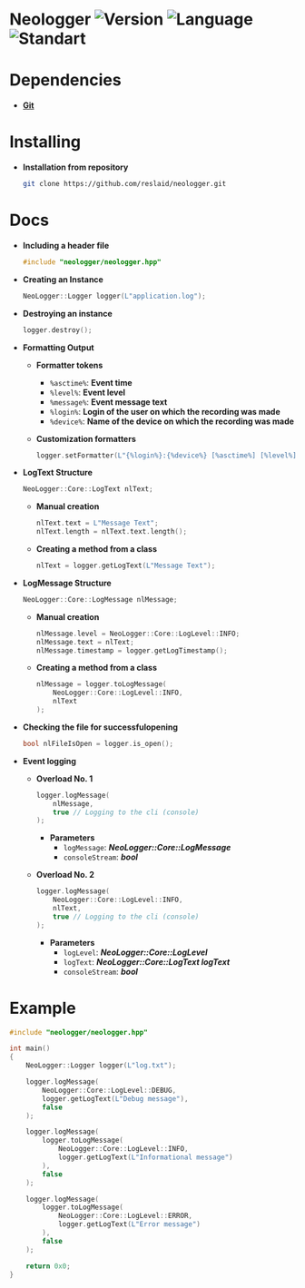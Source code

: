 # Neologger ![Version](https://img.shields.io/badge/Version-0.1.0-blue.svg) ![Language](https://img.shields.io/badge/Language-C%2FC%2B%2B-purple.svg) ![Standart](https://img.shields.io/badge/C++_STD-14-404.svg)


# **Dependencies**
- [**Git**](https://git-scm.com/downloads)

# Installing
- **Installation from repository**
  ```bash
  git clone https://github.com/reslaid/neologger.git
  ```

# Docs
- **Including a header file**
    ```cpp
    #include "neologger/neologger.hpp"
    ```

- **Creating an Instance**
    ```cpp
    NeoLogger::Logger logger(L"application.log");
    ```
- **Destroying an instance**
    ```cpp
    logger.destroy();
    ```
- **Formatting Output**
    - **Formatter tokens**
        - `%asctime%`: **Event time**
        - `%level%`: **Event level**
        - `%message%`: **Event message text**
        - `%login%`: **Login of the user on which the recording was made**
        - `%device%`: **Name of the device on which the recording was made**

    - **Customization formatters**
        ```cpp
        logger.setFormatter(L"{%login%}:{%device%} [%asctime%] [%level%]: %message%");
        ```

- **LogText Structure**
    ```cpp
    NeoLogger::Core::LogText nlText;
    ```
    - **Manual creation**
        ```cpp
        nlText.text = L"Message Text";
        nlText.length = nlText.text.length();
        ```
    - **Creating a method from a class**
        ```cpp
        nlText = logger.getLogText(L"Message Text");
        ```

- **LogMessage Structure**
    ```cpp
    NeoLogger::Core::LogMessage nlMessage;
    ```
    - **Manual creation**
        ```cpp
        nlMessage.level = NeoLogger::Core::LogLevel::INFO;
        nlMessage.text = nlText;
        nlMessage.timestamp = logger.getLogTimestamp();
        ```

    - **Creating a method from a class**
        ```cpp
        nlMessage = logger.toLogMessage(
            NeoLogger::Core::LogLevel::INFO,
            nlText
        );
        ```

- **Checking the file for successfulopening**
    ```cpp
    bool nlFileIsOpen = logger.is_open();
    ```

- **Event logging**
    - **Overload No. 1**
        ```cpp
        logger.logMessage(
            nlMessage,
            true // Logging to the cli (console)
        );
        ```

        - **Parameters**
            - `logMessage`: ***NeoLogger::Core::LogMessage***
            - `consoleStream`: ***bool***
    
    - **Overload No. 2**
        ```cpp
        logger.logMessage(
            NeoLogger::Core::LogLevel::INFO,
            nlText,
            true // Logging to the cli (console)
        );
        ```

        - **Parameters**
            - `logLevel`: ***NeoLogger::Core::LogLevel***
            - `logText`: ***NeoLogger::Core::LogText logText***
            - `consoleStream`: ***bool***

# **Example**
```cpp
#include "neologger/neologger.hpp"

int main()
{
    NeoLogger::Logger logger(L"log.txt");

    logger.logMessage(
        NeoLogger::Core::LogLevel::DEBUG,
        logger.getLogText(L"Debug message"),
        false
    );

    logger.logMessage(
        logger.toLogMessage(
            NeoLogger::Core::LogLevel::INFO,
            logger.getLogText(L"Informational message")
        ),
        false
    );

    logger.logMessage(
        logger.toLogMessage(
            NeoLogger::Core::LogLevel::ERROR,
            logger.getLogText(L"Error message")
        ),
        false
    );

    return 0x0;
}
```
